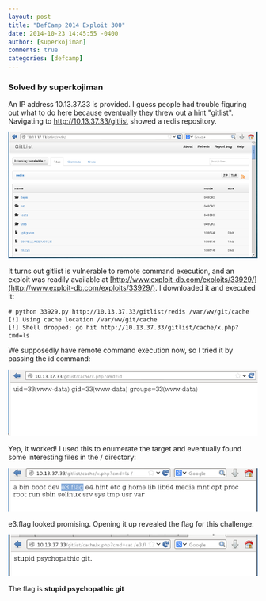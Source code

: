 ```yaml
---
layout: post
title: "DefCamp 2014 Exploit 300"
date: 2014-10-23 14:45:55 -0400
author: [superkojiman]
comments: true
categories: [defcamp]
---
```


### Solved by superkojiman

An IP address 10.13.37.33 is provided. I guess people had trouble figuring out what to do here because eventually they threw out a hint "gitlist". Navigating to http://10.13.37.33/gitlist showed a redis repository.

![](/images/2014/defcamp/exploit300/01.png)

It turns out gitlist is vulnerable to remote command execution, and an exploit was readily available at [http://www.exploit-db.com/exploits/33929/](http://www.exploit-db.com/exploits/33929/). I downloaded it and executed it:

```
# python 33929.py http://10.13.37.33/gitlist/redis /var/ww/git/cache
[!] Using cache location /var/ww/git/cache
[!] Shell dropped; go hit http://10.13.37.33/gitlist/cache/x.php?cmd=ls
```

We supposedly have remote command execution now, so I tried it by passing the id command:

![](/images/2014/defcamp/exploit300/02.png)

Yep, it worked! I used this to enumerate the target and eventually found some interesting files in the / directory:

![](/images/2014/defcamp/exploit300/03.png)

e3.flag looked promising. Opening it up revealed the flag for this challenge:

![](/images/2014/defcamp/exploit300/04.png)

The flag is **stupid psychopathic git**
